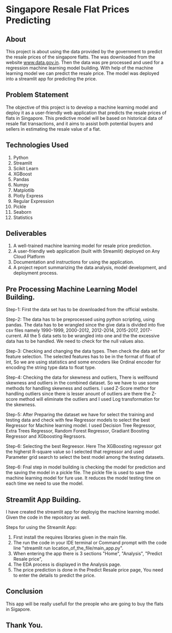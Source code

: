 # Singapore Resale Flat Prices Predicting

## About

This project is about using the data provided by the government to predict the resale prices of the singapore flatts. The was downloaded from the website www.data.gov.in. Then the data was pre processed and used for a regression machine learning model building. With help of the machine learning model we can predict the resale price. The model was deployed into a streamlit app for predicting the price.

## Problem Statement

The objective of this project is to develop a machine learning model and deploy it as a user-friendly web application that predicts the resale prices of flats in Singapore. This predictive model will be based on historical data of resale flat transactions, and it aims to assist both potential buyers and sellers in estimating the resale value of a flat.

## Technologies Used

1. Python
2. Streamlit
3. Scikit Learn
4. XGBoost
5. Pandas
6. Numpy
7. Matplotlib
8. Plotly Express
9. Regular Expression
10. Pickle
11. Seaborn
12. Statistics

## Deliverables

1. A well-trained machine learning model for resale price prediction.
2. A user-friendly web application (built with Streamlit) deployed on Any Cloud Platform
3. Documentation and instructions for using the application.
4. A project report summarizing the data analysis, model development, and deployment process.

## Pre Processing Machine Learning Model Building.

Step-1:
First the data set has to be downloaded from the official website.

Step-2:
The data has to be preprocessed using python scripting, using pandas. The data has to be wrangled since the give data is divided into five csv files namely 1990-1999, 2000-2012, 2012-2014, 2015-2017, 2017-current. All the 5 data sets to be wrangled into one and the the excessive data has to be handled. We need to check for the null values also.

Step-3:
Checking and changing the data types. Then check the data set for feature selection. The selected features has to be in the format of float of int, So we are using statistics and some encoders like Ordinal encoder for encoding the string type data to float type.

Step-4:
Checking the data for skewness and outliers, There is wellfound skewness and outliers in the combined dataset. So we have to use some methods for handling skewness and outliers. I used Z-Score methor for handling outliers since there is lesser anount of outliers are there the Z-score method will eliminate the outliers and I used Log transformation for the skewness.

Step-5:
After Preparing the dataset we have for select the training and testing data and check with few Regressor models to select the best Regressor for Machine learning model. I used Decision Tree Regressor, Extra Trees Regressor, Random Forest Regressor, Gradiant Boosting Regressor and XGboosting Regrssors.

Step-6:
Selecting the best Regreesor. Here The XGBoosting regressor got the higherst R-square value so I selected that regressor and used Parameter grid search to select the best model among the testing datasets.

Step-6:
Fnal step in model building is checking the model for prediction and the saving the model in a pickle file. The pickle file is used to save the machine learning model for fure use. It reduces the model testing time on each time we need to use the model.

## Streamlit App Building.

I have created the streamlit app for deployig the machine learning model. Given the code in the repository as well.

Steps for using the Streamlit App:

1. First install the requires libraries given in the main file.
2. The run the code in your IDE terminal or Command prompt with the code line "streamlit run location_of_the_file/main_app.py".
3. When entering the app there is 3 sections "Home", "Analysis", "Predict Resale price", 
4. The EDA process is displayed in the Analysis page.
5. The price prediction is done in the Predict Resale price page, You need to enter the details to predict the price.

## Conclusion

This app will be really usefull for the preople who are going to buy the flats in Sigapore.

## Thank You.
